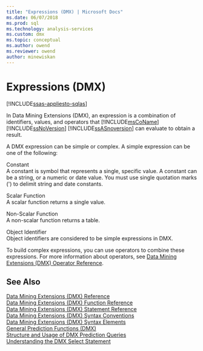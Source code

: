 ```yaml
---
title: "Expressions (DMX) | Microsoft Docs"
ms.date: 06/07/2018
ms.prod: sql
ms.technology: analysis-services
ms.custom: dmx
ms.topic: conceptual
ms.author: owend
ms.reviewer: owend
author: minewiskan
---
```

# Expressions (DMX)
[!INCLUDE[ssas-appliesto-sqlas](../includes/ssas-appliesto-sqlas.md)]

  In Data Mining Extensions (DMX), an expression is a combination of identifiers, values, and operators that [!INCLUDE[msCoName](../includes/msconame-md.md)] [!INCLUDE[ssNoVersion](../includes/ssnoversion-md.md)] [!INCLUDE[ssASnoversion](../includes/ssasnoversion-md.md)] can evaluate to obtain a result.  
  
 A DMX expression can be simple or complex. A simple expression can be one of the following:  
  
 Constant  
 A constant is symbol that represents a single, specific value. A constant can be a string, or a numeric or date value. You must use single quotation marks (') to delimit string and date constants.  
  
 Scalar Function  
 A scalar function returns a single value.  
  
 Non-Scalar Function  
 A non-scalar function returns a table.  
  
 Object Identifier  
 Object identifiers are considered to be simple expressions in DMX.  
  
 To build complex expressions, you can use operators to combine these expressions. For more information about operators, see [Data Mining Extensions &#40;DMX&#41; Operator Reference](../dmx/data-mining-extensions-dmx-operator-reference.md).  
  
## See Also  
 [Data Mining Extensions &#40;DMX&#41; Reference](../dmx/data-mining-extensions-dmx-reference.md)   
 [Data Mining Extensions &#40;DMX&#41; Function Reference](../dmx/data-mining-extensions-dmx-function-reference.md)   
 [Data Mining Extensions &#40;DMX&#41; Statement Reference](../dmx/data-mining-extensions-dmx-statements.md)   
 [Data Mining Extensions &#40;DMX&#41; Syntax Conventions](../dmx/data-mining-extensions-dmx-syntax-conventions.md)   
 [Data Mining Extensions &#40;DMX&#41; Syntax Elements](../dmx/data-mining-extensions-dmx-syntax-elements.md)   
 [General Prediction Functions &#40;DMX&#41;](../dmx/general-prediction-functions-dmx.md)   
 [Structure and Usage of DMX Prediction Queries](../dmx/structure-and-usage-of-dmx-prediction-queries.md)   
 [Understanding the DMX Select Statement](../dmx/understanding-the-dmx-select-statement.md)  
  
  
